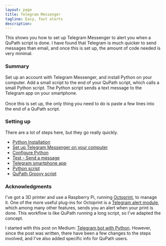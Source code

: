 ```yaml
---
layout: page
title: Telegram Messenger
tagline: Easy, fast alerts
description: 
---
```


This shows you how to set up Telegram Messenger to alert you when a QuPath script is done.  I have found that Telegram is much quicker to send messages than email, and once this is set up, the amount of code needed is very minimal.

### Summary
Set up an account with Telegram Messenger, and install Python on your computer.  Add a small script to the end of your QuPath script, which calls a small Python script.  The Python script sends a text message to the Telegram app on your smartphone.
<br>
<br>
Once this is set up, the only thing you need to do is paste a few lines into the end of a QuPath script.
<br>

### Setting up
There are a lot of steps here, but they go really quickly.

- [Python Installation](python_install.html)
- [Set up Telegram Messenger on your computer](telegram_setup.html)
- [Configure Python](python_install.html)
- [Test - Send a message](test_message.html)
- [Telegram smartphone app](telegram_app.html)
- [Python script](python_script.html)
- [QuPath Groovy script](groovy_script.html)


### Acknowledgments<br>
I've got a 3D printer and use a Raspberry Pi, running [Octoprint](https://octoprint.org/), to manage it.  One of the more useful plug-ins for Octoprint is a [Telegram alert module](https://github.com/fabianonline/OctoPrint-Telegram), which among many other features, sends you an alert when your print is done.  This workflow is like QuPath running a long script, so I've adapted the concept.

I started with this post on Medium:
[Telegram bot with Python](https://medium.com/@robertbracco1/how-to-write-a-telegram-bot-to-send-messages-with-python-bcdf45d0a580).
However, since the post was written, there have been a few changes to the steps involved, and I've also added specific info for QuPath users.
